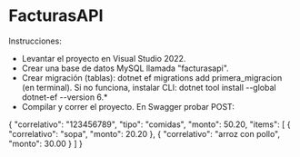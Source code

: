 # FacturasAPI

Instrucciones:

* Levantar el proyecto en Visual Studio 2022.
* Crear una base de datos MySQL llamada "facturasapi".
* Crear migración (tablas): dotnet ef migrations add primera_migracion (en terminal). Si no funciona, instalar CLI: dotnet tool install --global dotnet-ef --version 6.*
* Compilar y correr el proyecto. En Swagger probar POST:

{
  "correlativo": "123456789",
  "tipo": "comidas",
  "monto": 50.20,
  "items": [
    {
      "correlativo": "sopa",
      "monto": 20.20
    },
    {
      "correlativo": "arroz con pollo",
      "monto": 30.00
    }
  ]
}